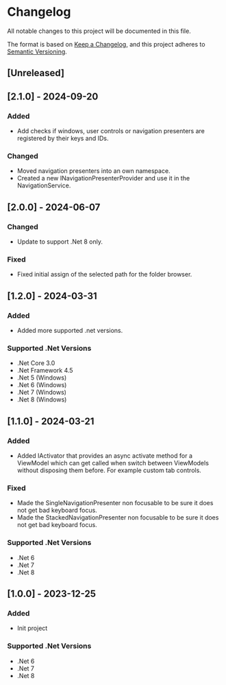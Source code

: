 # Changelog

All notable changes to this project will be documented in this file.

The format is based on [Keep a Changelog](https://keepachangelog.com/en/1.1.0/),
and this project adheres to [Semantic Versioning](https://semver.org/spec/v2.0.0.html).

## [Unreleased]

## [2.1.0] - 2024-09-20
### Added
- Add checks if windows, user controls or navigation presenters are registered by their keys and IDs.
### Changed
- Moved navigation presenters into an own namespace.
- Created a new INavigationPresenterProvider and use it in the NavigationService.

## [2.0.0] - 2024-06-07
### Changed
- Update to support .Net 8 only.
### Fixed
- Fixed initial assign of the selected path for the folder browser.

## [1.2.0] - 2024-03-31
### Added
- Added more supported .net versions.
### Supported .Net Versions
- .Net Core 3.0
- .Net Framework 4.5
- .Net 5 (Windows)
- .Net 6 (Windows)
- .Net 7 (Windows)
- .Net 8 (Windows)

## [1.1.0] - 2024-03-21
### Added
- Added IActivator that provides an async activate method for a ViewModel which can get called when switch between ViewModels without disposing them before. For example custom tab controls.
### Fixed
- Made the SingleNavigationPresenter non focusable to be sure it does not get bad keyboard focus.
- Made the StackedNavigationPresenter non focusable to be sure it does not get bad keyboard focus.
### Supported .Net Versions
- .Net 6
- .Net 7
- .Net 8

## [1.0.0] - 2023-12-25
### Added
- Init project
### Supported .Net Versions
- .Net 6
- .Net 7
- .Net 8
